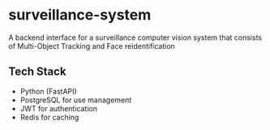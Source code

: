 # surveillance-system

A backend interface for a surveillance computer vision system that consists of Multi-Object Tracking and Face reidentification

## Tech Stack
- Python (FastAPI)
- PostgreSQL for use management
- JWT for authentication
- Redis for caching

